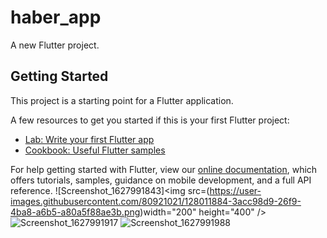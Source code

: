 # haber_app

A new Flutter project.

## Getting Started

This project is a starting point for a Flutter application.

A few resources to get you started if this is your first Flutter project:

- [Lab: Write your first Flutter app](https://flutter.dev/docs/get-started/codelab)
- [Cookbook: Useful Flutter samples](https://flutter.dev/docs/cookbook)

For help getting started with Flutter, view our
[online documentation](https://flutter.dev/docs), which offers tutorials,
samples, guidance on mobile development, and a full API reference.
![Screenshot_1627991843]<img src=(https://user-images.githubusercontent.com/80921021/128011884-3acc98d9-26f9-4ba8-a6b5-a80a5f88ae3b.png)width="200" height="400" />
![Screenshot_1627991917](https://user-images.githubusercontent.com/80921021/128011902-fe581543-f7a8-4963-9c87-84c03b9df3bc.png)
![Screenshot_1627991988](https://user-images.githubusercontent.com/80921021/128011911-05617ef6-dad3-400f-aae2-966b512f08b6.png)
